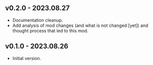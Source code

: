 ## v0.2.0 - 2023.08.27

* Documentation cleanup.
* Add analysis of mod changes (and what is not changed [yet]) and thought process that led to this mod.

## v0.1.0 - 2023.08.26

* Initial version.
